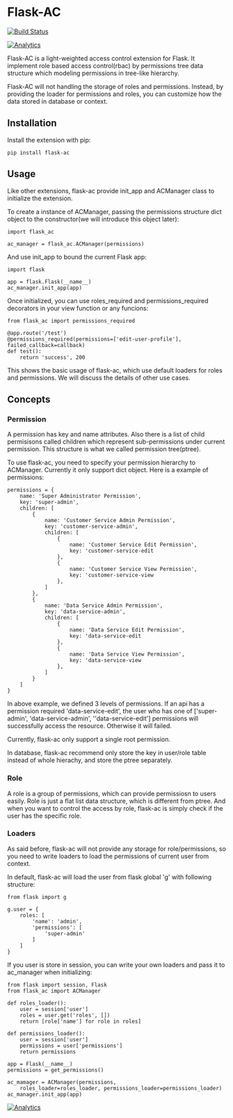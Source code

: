 # Flask-AC

[![Build Status](https://travis-ci.org/gawainguo/Flask-AC.svg?branch=master)](https://travis-ci.org/gawainguo/Flask-AC)

[![Analytics](https://ga-beacon.appspot.com/UA-129310551-2/index)](https://github.com/gawainguo/Flask-AC)


Flask-AC is a light-weighted access control extension for Flask. It implement role based access control(rbac) by permissions tree data structure which modeling permissions in tree-like hierarchy.

Flask-AC will not handling the storage of roles and permissions. Instead, by providing the loader for permissions and roles, you can customize how the data stored in database or context.

## Installation

Install the extension with pip:
```
pip install flask-ac
```

## Usage
Like other extensions, flask-ac provide init_app and ACManager class to initialize the extension.

To create a instance of ACManager, passing the permissions structure dict object to the constructor(we will introduce this object later):
```
import flask_ac

ac_manager = flask_ac.ACManager(permissions)
```

And use init_app to bound the current Flask app:
```
import flask

app = flask.Flask(__name__)
ac_manager.init_app(app)
```

Once initialized, you can use roles_required and permissions_required decorators in your view function or any funcions:

```
from flask_ac import permissions_required

@app.route('/test')
@permissions_required(permissions=['edit-user-profile'], failed_callback=callback)
def test():
    return 'success', 200
```

This shows the basic usage of flask-ac, which use default loaders for roles and permissions. We will discuss the details of other use cases.

## Concepts

### Permission
A permission has key and name attributes. Also there is a list of child permisisons called children which represent sub-permissions under current permission. This structure is what we called permission tree(ptree). 

To use flask-ac, you need to specify your permission hierarchy to ACManager. Currently it only support dict object. Here is a example of permissions:
```
permissions = {
    name: 'Super Administrator Permission',
    key: 'super-admin',
    children: [
        {
            name: 'Customer Service Admin Permission',
            key: 'customer-service-admin',
            children: [
                {
                    name: 'Customer Service Edit Permission',
                    key: 'customer-service-edit
                },
                {
                    name: 'Customer Service View Permission',
                    key: 'customer-service-view
                },
            ]
        },
        {
            name: 'Data Service Admin Permission',
            key: 'data-service-admin',
            children: [
                {
                    name: 'Data Service Edit Permission',
                    key: 'data-service-edit
                },
                {
                    name: 'Data Service View Permission',
                    key: 'data-service-view
                },
            ]
        }
    ]
}
```
In above example, we defined 3 levels of permissions. If an api has a permission required 'data-service-edit', the user who has one of ['super-admin', 'data-service-admin', ''data-service-edit'] permissions will successfully access the resource. Otherwise it will failed.

Currently, flask-ac only support a single root permission.

In database, flask-ac recommend only store the key in user/role table instead of whole hierachy, and store the ptree separately.

### Role
A role is a group of permissions, which can provide permissiosn to users easily. Role is just a flat list data structure, which is different from ptree. And when you want to control the access by role, flask-ac is simply check if the user has the specific role.

### Loaders
As said before, flask-ac will not provide any storage for role/permissions, so you need to write loaders to load the permissions of current user from context.

In default, flask-ac will load the user from flask global 'g' with following structure:

```
from flask import g

g.user = {
    roles: [
        'name': 'admin',
        'permissions': [
            'super-admin'
        ]
    ]
}
```

If you user is store in session, you can write your own loaders and pass it to ac_manager when initializing:
```
from flask import session, Flask
from flask_ac import ACManager

def roles_loader():
    user = session['user']
    roles = user.get('roles', [])
    return [role['name'] for role in roles]

def permissions_loader():
    user = session['user']
    permissions = user['permissions']
    return permissions

app = Flask(__name__)
permissions = get_permissions()

ac_mamager = ACManager(permissions,
    roles_loader=roles_loader, permissions_loader=permissions_loader)
ac_manager.init_app(app)
```

[![Analytics](https://ga-beacon.appspot.com/UA-129310551-2/index)](https://github.com/gawainguo/Flask-AC)